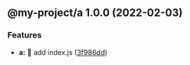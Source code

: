 ## @my-project/a 1.0.0 (2022-02-03)


### Features

* **a:** 🎸 add index.js ([3f986dd](https://github.com/suinplayground/semantic-release-monorepo/commit/3f986dd362c41f36b498a797a981ab46d645d77c))
